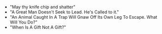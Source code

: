 - "May thy knife chip and shatter"
- "A Great Man Doesn't Seek to Lead. He's Called to it."
- "An Animal Caught In A Trap Will Gnaw Off Its Own Leg To Escape. What Will You Do?"
- "When Is A Gift Not A Gift?"

